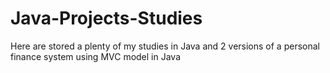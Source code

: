 ﻿# Java-Projects-Studies
 Here are stored a plenty of my studies in Java and 2 versions of a personal finance system using MVC model in Java
